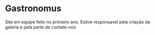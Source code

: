 # Gastronomus
Site em equipe feito no primeiro ano. Estive responsavel pela criação da galeria e pela parte de contate-nos
